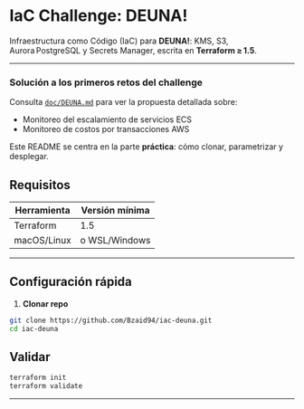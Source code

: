 # IaC Challenge: DEUNA!

Infraestructura como Código (IaC) para **DEUNA!**: KMS, S3, Aurora PostgreSQL y Secrets Manager, escrita en **Terraform ≥ 1.5**.

---

### Solución a los primeros retos del challenge

Consulta [`doc/DEUNA.md`](doc/DEUNA.md) para ver la propuesta detallada sobre:

* Monitoreo del escalamiento de servicios ECS
* Monitoreo de costos por transacciones AWS

Este README se centra en la parte **práctica**: cómo clonar, parametrizar y desplegar.
## Requisitos

| Herramienta | Versión mínima              |
| ----------- | --------------------------- |
| Terraform   | 1.5                         |
| macOS/Linux | o WSL/Windows               |

---

## Configuración rápida

1. **Clonar repo**

```bash
git clone https://github.com/Bzaid94/iac-deuna.git
cd iac-deuna
```

## Validar

```bash
terraform init
terraform validate
```
---
